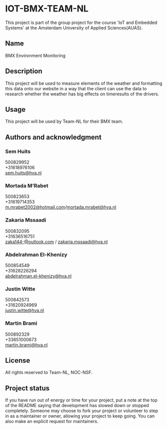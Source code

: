 # IOT-BMX-TEAM-NL

This project is part of the group project for the course 'IoT and Embedded Systems' at the Amsterdam University of Applied Sciences(AUAS).

## Name

BMX Environment Monitoring

## Description

This project will be used to measure elements of the weather and formatting this data onto our website in a way that the client can use the data to research whether the weather has big effects on timeresults of the drivers.

## Usage

This project will be used by Team-NL for their BMX team.

## Authors and acknowledgment

### Sem Huits

500829952  
+31618976106  
sem.huits@hva.nl

### Mortada M’Rabet

500823653  
+31619714353  
m.mrabet2002@hotmail.com/mortada.mrabet@hva.nl

### Zakaria Mssaadi

500832095  
+31636516751  
zaka144-@outlook.com / zakaria.mssaadi@hva.nl  

### Abdelrahman El-Khenizy

500854549  
+31628226294  
abdelrahman.el-khenizy@hva.nl  

### Justin Witte

500842573  
+31620924969  
justin.witte@hva.nl  

### Martin Brami

500892329  
+33651000673  
martin.brami@hva.nl  

## License

All rights reserved to Team-NL, NOC-NSF.

## Project status

If you have run out of energy or time for your project, put a note at the top of the README saying that development has slowed down or stopped completely. Someone may choose to fork your project or volunteer to step in as a maintainer or owner, allowing your project to keep going. You can also make an explicit request for maintainers.
